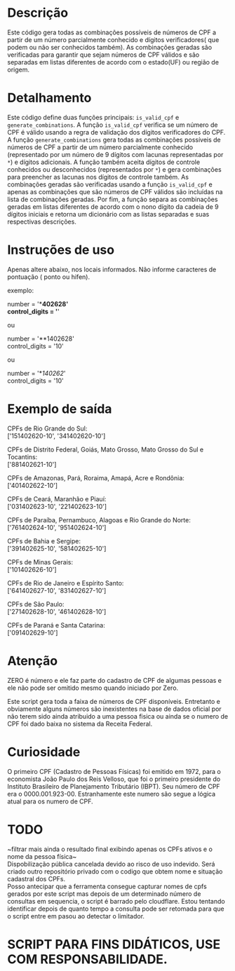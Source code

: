 # Descrição
Este código gera todas as combinações possíveis de números de CPF a partir de um número parcialmente conhecido e dígitos verificadores( que podem ou não ser conhecidos também). As combinações geradas são verificadas para garantir que sejam números de CPF válidos e são separadas em listas diferentes de acordo com o estado(UF) ou região de origem.


# Detalhamento 
Este código define duas funções principais: `is_valid_cpf` e `generate_combinations`. A função `is_valid_cpf` verifica se um número de CPF é válido usando a regra de validação dos dígitos verificadores do CPF. A função `generate_combinations` gera todas as combinações possíveis de números de CPF a partir de um número parcialmente conhecido (representado por um número de 9 dígitos com lacunas representadas por `*`) e dígitos adicionais. A função também aceita dígitos de controle conhecidos ou desconhecidos (representados por `*`) e gera combinações para preencher as lacunas nos dígitos de controle também. As combinações geradas são verificadas usando a função `is_valid_cpf` e apenas as combinações que são números de CPF válidos são incluídas na lista de combinações geradas. Por fim, a função separa as combinações geradas em listas diferentes de acordo com o nono dígito da cadeia de 9 dígitos iniciais e retorna um dicionário com as listas separadas e suas respectivas descrições.

# Instruções de uso

Apenas altere abaixo, nos locais informados. Não informe caracteres de pontuação ( ponto ou hifen).

exemplo:

number = '***402628'<br>
control_digits = '**'

ou

number = '**1402628'<br>
control_digits = '10'

ou

number = '**140262*'<br>
control_digits = '10'

# Exemplo de saída

CPFs de Rio Grande do Sul:<br>
['151402620-10', '341402620-10']

CPFs de Distrito Federal, Goiás, Mato Grosso, Mato Grosso do Sul e Tocantins:<br>
['881402621-10']

CPFs de Amazonas, Pará, Roraima, Amapá, Acre e Rondônia:<br>
['401402622-10']

CPFs de Ceará, Maranhão e Piauí:<br>
['031402623-10', '221402623-10']

CPFs de Paraíba, Pernambuco, Alagoas e Rio Grande do Norte:<br>
['761402624-10', '951402624-10']

CPFs de Bahia e Sergipe:<br>
['391402625-10', '581402625-10']

CPFs de Minas Gerais:<br>
['101402626-10']

CPFs de Rio de Janeiro e Espírito Santo:<br>
['641402627-10', '831402627-10']

CPFs de São Paulo:<br>
['271402628-10', '461402628-10']

CPFs de Paraná e Santa Catarina:<br>
['091402629-10']

# Atenção
ZERO é número e ele faz parte do cadastro de CPF de algumas pessoas e ele não pode ser omitido mesmo quando iniciado por Zero.

Este script gera toda a faixa de números de CPF disponíveis. Entretanto e obviamente alguns números são inexistentes na base de dados oficial por não terem sido ainda atribuido a uma pessoa fisica ou ainda se o numero de CPF foi dado baixa no sistema da Receita Federal.

# Curiosidade
O primeiro CPF (Cadastro de Pessoas Físicas) foi emitido em 1972, para o economista João Paulo dos Reis Velloso, que foi o primeiro presidente do Instituto Brasileiro de Planejamento Tributário (IBPT). Seu número de CPF era o 0000.001.923-00. Estranhamente este numero são segue a lógica atual para os numero de CPF.

# TODO 
~filtrar mais ainda o resultado final  exibindo apenas os CPFs ativos e o nome da pessoa física~<br>
Dispobilização pública cancelada devido ao risco de uso indevido. Será criado outro repositório privado com o codigo que obtem nome e situação cadastral dos CPFs.<br>
Posso antecipar que a ferramenta consegue capturar nomes de cpfs gerados por este script mas depois de um determinado número de consultas em sequencia, o script é barrado pelo cloudflare. Estou tentando identificar depois de quanto tempo a consulta pode ser retomada para que o script entre em pasou ao detectar o limitador.

# SCRIPT PARA FINS DIDÁTICOS, USE COM RESPONSABILIDADE.


